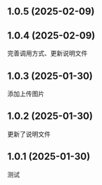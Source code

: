 ## 1.0.5 (2025-02-09)



## 1.0.4 (2025-02-09)

完善调用方式、更新说明文件

## 1.0.3 (2025-01-30)

添加上传图片

## 1.0.2 (2025-01-30)

更新了说明文件

## 1.0.1 (2025-01-30)

测试

